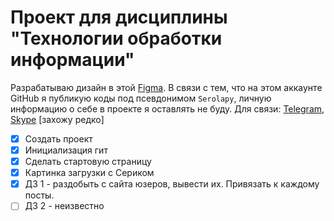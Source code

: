 
# Проект для дисциплины "**Технологии обработки информации**"
Разрабатываю дизайн в этой [Figma](https://www.figma.com/file/LEeXqXs9DWKFgogBsNrqxq/%D0%98%D0%BD%D1%81%D1%82%D1%80%D1%83%D0%BC%D0%B5%D0%BD%D1%82%D0%B0%D0%BB%D1%8C%D0%BD%D1%8B%D0%B5-%D1%81%D1%80%D0%B5%D0%B4%D1%81%D1%82%D0%B2%D0%B0-%D0%B8%D0%BD%D1%84%D0%BE%D1%80%D0%BC%D0%B0%D1%86%D0%B8%D0%BE%D0%BD%D0%BD%D1%8B%D1%85-%D1%81%D0%B8%D1%81%D1%82%D0%B5%D0%BC?node-id=4%3A15&t=cnhaTm2h7lqVr8Vn-1). В связи с тем, что на этом аккаунте GitHub я публикую коды под псевдонимом `Serolapy`, личную информацию о себе в проекте я оставлять не буду.
Для связи: [Telegram](https://t.me/serolapy), [Skype](https://join.skype.com/invite/zaw5Nvdx9aQU) [захожу редко]

 - [x] Создать проект
 - [X] Инициализация гит
 - [X] Сделать стартовую страницу
 - [X] Картинка загрузки с Сериком
 - [X] ДЗ 1 - раздобыть с сайта юзеров, вывести их. Привязать к каждому посты.
 - [ ] ДЗ 2 - неизвестно
